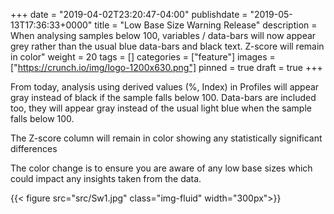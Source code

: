 +++
date = "2019-04-02T23:20:47-04:00"
publishdate = "2019-05-13T17:36:33+0000"
title = "Low Base Size Warning Release"
description = When analysing samples below 100, variables / data-bars will now appear grey rather than the usual blue data-bars and black text. Z-score will remain in color"
weight = 20
tags = []
categories = ["feature"]
images = ["https://crunch.io/img/logo-1200x630.png"]
pinned = true
draft = true
+++

From today, analysis using derived values (%, Index) in Profiles will appear gray instead of black if the sample falls below 100. Data-bars are included too, they will appear gray instead of the usual light blue when the sample falls below 100. 

The Z-score column will remain in color showing any statistically significant differences 

The color change is to ensure you are aware of any low base sizes which could impact any insights taken from the data.

{{< figure src="src/Sw1.jpg" class="img-fluid" width="300px">}}
